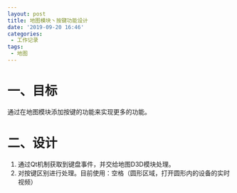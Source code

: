 ```yaml
---
layout: post
title: 地图模块丶按键功能设计
date: '2019-09-20 16:46'
categories: 
 - 工作记录
tags:
 - 地图
---
```


# 一、目标

通过在地图模块添加按键的功能来实现更多的功能。

# 二、设计

1. 通过Qt机制获取到键盘事件，并交给地图D3D模块处理。
2. 对按键区别进行处理。目前使用：空格（圆形区域，打开圆形内的设备的实时视频）

